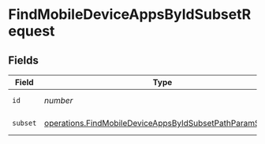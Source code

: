 # FindMobileDeviceAppsByIdSubsetRequest


## Fields

| Field                                                                                                                                       | Type                                                                                                                                        | Required                                                                                                                                    | Description                                                                                                                                 |
| ------------------------------------------------------------------------------------------------------------------------------------------- | ------------------------------------------------------------------------------------------------------------------------------------------- | ------------------------------------------------------------------------------------------------------------------------------------------- | ------------------------------------------------------------------------------------------------------------------------------------------- |
| `id`                                                                                                                                        | *number*                                                                                                                                    | :heavy_check_mark:                                                                                                                          | ID to filter by                                                                                                                             |
| `subset`                                                                                                                                    | [operations.FindMobileDeviceAppsByIdSubsetPathParamSubset](../../../sdk/models/operations/findmobiledeviceappsbyidsubsetpathparamsubset.md) | :heavy_check_mark:                                                                                                                          | Subset to filter by                                                                                                                         |
